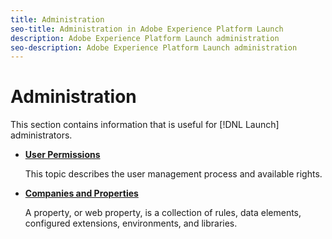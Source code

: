 ```yaml
---
title: Administration
seo-title: Administration in Adobe Experience Platform Launch
description: Adobe Experience Platform Launch administration
seo-description: Adobe Experience Platform Launch administration
---
```


# Administration

This section contains information that is useful for [!DNL Launch] administrators.

* [**User Permissions**](user-permissions.md)

  This topic describes the user management process and available rights.

* [**Companies and Properties**](companies-and-properties.md)

  A property, or web property, is a collection of rules, data elements, configured extensions, environments, and libraries.
